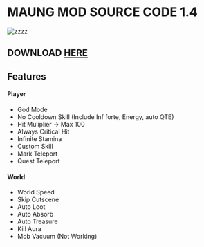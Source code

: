 # MAUNG MOD SOURCE CODE 1.4
![zzzz](https://raw.githubusercontent.com/saefulbarkah/MAUNG-MOD/main/menu.png)

## DOWNLOAD [HERE](https://github.com/saefulbarkah/MAUNG-MOD)

## Features
#### Player
- God Mode
- No Cooldown Skill (Include Inf forte, Energy, auto QTE)
- Hit Muliplier -> Max 100
- Always Critical Hit
- Infinite Stamina
- Custom Skill
- Mark Teleport
- Quest Teleport

#### World
- World Speed
- Skip Cutscene
- Auto Loot
- Auto Absorb
- Auto Treasure
- Kill Aura
- Mob Vacuum (Not Working)
